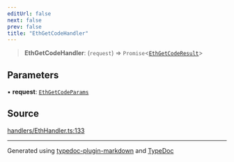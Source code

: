 ```yaml
---
editUrl: false
next: false
prev: false
title: "EthGetCodeHandler"
---
```


> **EthGetCodeHandler**: (`request`) => `Promise`\<[`EthGetCodeResult`](/generated/tevm/api/type-aliases/ethgetcoderesult/)\>

## Parameters

▪ **request**: [`EthGetCodeParams`](/generated/tevm/api/type-aliases/ethgetcodeparams/)

## Source

[handlers/EthHandler.ts:133](https://github.com/evmts/tevm-monorepo/blob/main/vm/api/src/handlers/EthHandler.ts#L133)

***
Generated using [typedoc-plugin-markdown](https://www.npmjs.com/package/typedoc-plugin-markdown) and [TypeDoc](https://typedoc.org/)
